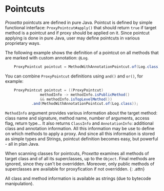 # Pointcuts

*Proxetta* pointcuts are defined in pure Java. Pointcut is defined by simple functional interface: `ProxyPointcut#apply()` that should return `true` if target method is a pointcut and if proxy should be applied on it. Since pointcut applying is done in pure Java, user may define pointcuts in various proprietary ways.

The following example shows the definition of a pointcut on all methods that are marked with custom annotation: `@Log`.

~~~~~java
    ProxyPointcut pointcut = MethodWithAnnotationPointcut.of(Log.class);
~~~~~

You can combine `ProxyPointcut` definitions using `and()` and `or()`, for example:

~~~~~java
	ProxyPointcut pointcut = ((ProxyPointcut)
				methodInfo -> methodInfo.isPublicMethod()
				&& methodInfo.isTopLevelMethod())
			.and(MethodWithAnnotationPointcut.of(Log.class));
~~~~~

`MethodInfo` argument provides various information about the target method:
class name and signature, method name, number of arguments, access flag,
return type... It also returns `ClassInfo` and `AnnotationInfo`: additional class and annotation information. All this
information may be use to define on which methods to apply a proxy.
And since all this information is stored as simple types and Strings,
pointcut definition becomes easy, but powerful - all in plan Java.

When scanning classes for pointcuts, *Proxetta* examines all methods of
target class and of all its superclasses, up to the `Object`. Final
methods are ignored, since they can't be overridden. Moreover, only
public methods of superclasses are available for proxyfication if not
overridden.
{: .attn}

All class and method information is available as strings (due to
bytecode manipulation).
